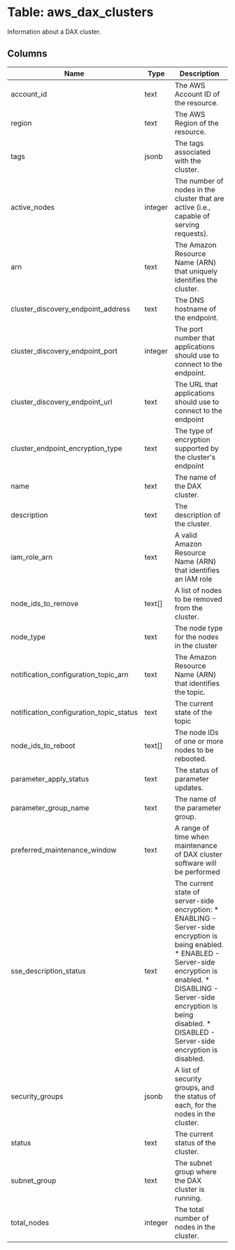 
# Table: aws_dax_clusters
Information about a DAX cluster.
## Columns
| Name        | Type           | Description  |
| ------------- | ------------- | -----  |
|account_id|text|The AWS Account ID of the resource.|
|region|text|The AWS Region of the resource.|
|tags|jsonb|The tags associated with the cluster.|
|active_nodes|integer|The number of nodes in the cluster that are active (i.e., capable of serving requests).|
|arn|text|The Amazon Resource Name (ARN) that uniquely identifies the cluster.|
|cluster_discovery_endpoint_address|text|The DNS hostname of the endpoint.|
|cluster_discovery_endpoint_port|integer|The port number that applications should use to connect to the endpoint.|
|cluster_discovery_endpoint_url|text|The URL that applications should use to connect to the endpoint|
|cluster_endpoint_encryption_type|text|The type of encryption supported by the cluster's endpoint|
|name|text|The name of the DAX cluster.|
|description|text|The description of the cluster.|
|iam_role_arn|text|A valid Amazon Resource Name (ARN) that identifies an IAM role|
|node_ids_to_remove|text[]|A list of nodes to be removed from the cluster.|
|node_type|text|The node type for the nodes in the cluster|
|notification_configuration_topic_arn|text|The Amazon Resource Name (ARN) that identifies the topic.|
|notification_configuration_topic_status|text|The current state of the topic|
|node_ids_to_reboot|text[]|The node IDs of one or more nodes to be rebooted.|
|parameter_apply_status|text|The status of parameter updates.|
|parameter_group_name|text|The name of the parameter group.|
|preferred_maintenance_window|text|A range of time when maintenance of DAX cluster software will be performed|
|sse_description_status|text|The current state of server-side encryption:  * ENABLING - Server-side encryption is being enabled.  * ENABLED - Server-side encryption is enabled.  * DISABLING - Server-side encryption is being disabled.  * DISABLED - Server-side encryption is disabled.|
|security_groups|jsonb|A list of security groups, and the status of each, for the nodes in the cluster.|
|status|text|The current status of the cluster.|
|subnet_group|text|The subnet group where the DAX cluster is running.|
|total_nodes|integer|The total number of nodes in the cluster.|
